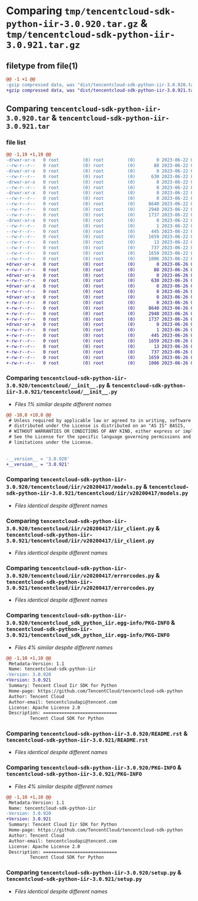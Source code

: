 # Comparing `tmp/tencentcloud-sdk-python-iir-3.0.920.tar.gz` & `tmp/tencentcloud-sdk-python-iir-3.0.921.tar.gz`

## filetype from file(1)

```diff
@@ -1 +1 @@
-gzip compressed data, was "dist/tencentcloud-sdk-python-iir-3.0.920.tar", last modified: Thu Jun 22 00:25:31 2023, max compression
+gzip compressed data, was "dist/tencentcloud-sdk-python-iir-3.0.921.tar", last modified: Mon Jun 26 00:26:18 2023, max compression
```

## Comparing `tencentcloud-sdk-python-iir-3.0.920.tar` & `tencentcloud-sdk-python-iir-3.0.921.tar`

### file list

```diff
@@ -1,19 +1,19 @@
-drwxr-xr-x   0 root         (0) root         (0)        0 2023-06-22 00:25:31.000000 tencentcloud-sdk-python-iir-3.0.920/
--rw-r--r--   0 root         (0) root         (0)       88 2023-06-22 00:25:31.000000 tencentcloud-sdk-python-iir-3.0.920/setup.cfg
-drwxr-xr-x   0 root         (0) root         (0)        0 2023-06-22 00:25:31.000000 tencentcloud-sdk-python-iir-3.0.920/tencentcloud/
--rw-r--r--   0 root         (0) root         (0)      630 2023-06-22 00:25:31.000000 tencentcloud-sdk-python-iir-3.0.920/tencentcloud/__init__.py
-drwxr-xr-x   0 root         (0) root         (0)        0 2023-06-22 00:25:31.000000 tencentcloud-sdk-python-iir-3.0.920/tencentcloud/iir/
--rw-r--r--   0 root         (0) root         (0)        0 2023-06-22 00:25:31.000000 tencentcloud-sdk-python-iir-3.0.920/tencentcloud/iir/__init__.py
-drwxr-xr-x   0 root         (0) root         (0)        0 2023-06-22 00:25:31.000000 tencentcloud-sdk-python-iir-3.0.920/tencentcloud/iir/v20200417/
--rw-r--r--   0 root         (0) root         (0)        0 2023-06-22 00:25:31.000000 tencentcloud-sdk-python-iir-3.0.920/tencentcloud/iir/v20200417/__init__.py
--rw-r--r--   0 root         (0) root         (0)     8640 2023-06-22 00:25:31.000000 tencentcloud-sdk-python-iir-3.0.920/tencentcloud/iir/v20200417/models.py
--rw-r--r--   0 root         (0) root         (0)     2948 2023-06-22 00:25:31.000000 tencentcloud-sdk-python-iir-3.0.920/tencentcloud/iir/v20200417/iir_client.py
--rw-r--r--   0 root         (0) root         (0)     1737 2023-06-22 00:25:31.000000 tencentcloud-sdk-python-iir-3.0.920/tencentcloud/iir/v20200417/errorcodes.py
-drwxr-xr-x   0 root         (0) root         (0)        0 2023-06-22 00:25:31.000000 tencentcloud-sdk-python-iir-3.0.920/tencentcloud_sdk_python_iir.egg-info/
--rw-r--r--   0 root         (0) root         (0)        1 2023-06-22 00:25:31.000000 tencentcloud-sdk-python-iir-3.0.920/tencentcloud_sdk_python_iir.egg-info/dependency_links.txt
--rw-r--r--   0 root         (0) root         (0)      445 2023-06-22 00:25:31.000000 tencentcloud-sdk-python-iir-3.0.920/tencentcloud_sdk_python_iir.egg-info/SOURCES.txt
--rw-r--r--   0 root         (0) root         (0)     1659 2023-06-22 00:25:31.000000 tencentcloud-sdk-python-iir-3.0.920/tencentcloud_sdk_python_iir.egg-info/PKG-INFO
--rw-r--r--   0 root         (0) root         (0)       13 2023-06-22 00:25:31.000000 tencentcloud-sdk-python-iir-3.0.920/tencentcloud_sdk_python_iir.egg-info/top_level.txt
--rw-r--r--   0 root         (0) root         (0)      737 2023-06-22 00:25:31.000000 tencentcloud-sdk-python-iir-3.0.920/README.rst
--rw-r--r--   0 root         (0) root         (0)     1659 2023-06-22 00:25:31.000000 tencentcloud-sdk-python-iir-3.0.920/PKG-INFO
--rw-r--r--   0 root         (0) root         (0)     1006 2023-06-22 00:25:31.000000 tencentcloud-sdk-python-iir-3.0.920/setup.py
+drwxr-xr-x   0 root         (0) root         (0)        0 2023-06-26 00:26:18.000000 tencentcloud-sdk-python-iir-3.0.921/
+-rw-r--r--   0 root         (0) root         (0)       88 2023-06-26 00:26:18.000000 tencentcloud-sdk-python-iir-3.0.921/setup.cfg
+drwxr-xr-x   0 root         (0) root         (0)        0 2023-06-26 00:26:18.000000 tencentcloud-sdk-python-iir-3.0.921/tencentcloud/
+-rw-r--r--   0 root         (0) root         (0)      630 2023-06-26 00:26:18.000000 tencentcloud-sdk-python-iir-3.0.921/tencentcloud/__init__.py
+drwxr-xr-x   0 root         (0) root         (0)        0 2023-06-26 00:26:18.000000 tencentcloud-sdk-python-iir-3.0.921/tencentcloud/iir/
+-rw-r--r--   0 root         (0) root         (0)        0 2023-06-26 00:26:18.000000 tencentcloud-sdk-python-iir-3.0.921/tencentcloud/iir/__init__.py
+drwxr-xr-x   0 root         (0) root         (0)        0 2023-06-26 00:26:18.000000 tencentcloud-sdk-python-iir-3.0.921/tencentcloud/iir/v20200417/
+-rw-r--r--   0 root         (0) root         (0)        0 2023-06-26 00:26:18.000000 tencentcloud-sdk-python-iir-3.0.921/tencentcloud/iir/v20200417/__init__.py
+-rw-r--r--   0 root         (0) root         (0)     8640 2023-06-26 00:26:18.000000 tencentcloud-sdk-python-iir-3.0.921/tencentcloud/iir/v20200417/models.py
+-rw-r--r--   0 root         (0) root         (0)     2948 2023-06-26 00:26:18.000000 tencentcloud-sdk-python-iir-3.0.921/tencentcloud/iir/v20200417/iir_client.py
+-rw-r--r--   0 root         (0) root         (0)     1737 2023-06-26 00:26:18.000000 tencentcloud-sdk-python-iir-3.0.921/tencentcloud/iir/v20200417/errorcodes.py
+drwxr-xr-x   0 root         (0) root         (0)        0 2023-06-26 00:26:18.000000 tencentcloud-sdk-python-iir-3.0.921/tencentcloud_sdk_python_iir.egg-info/
+-rw-r--r--   0 root         (0) root         (0)        1 2023-06-26 00:26:18.000000 tencentcloud-sdk-python-iir-3.0.921/tencentcloud_sdk_python_iir.egg-info/dependency_links.txt
+-rw-r--r--   0 root         (0) root         (0)      445 2023-06-26 00:26:18.000000 tencentcloud-sdk-python-iir-3.0.921/tencentcloud_sdk_python_iir.egg-info/SOURCES.txt
+-rw-r--r--   0 root         (0) root         (0)     1659 2023-06-26 00:26:18.000000 tencentcloud-sdk-python-iir-3.0.921/tencentcloud_sdk_python_iir.egg-info/PKG-INFO
+-rw-r--r--   0 root         (0) root         (0)       13 2023-06-26 00:26:18.000000 tencentcloud-sdk-python-iir-3.0.921/tencentcloud_sdk_python_iir.egg-info/top_level.txt
+-rw-r--r--   0 root         (0) root         (0)      737 2023-06-26 00:26:18.000000 tencentcloud-sdk-python-iir-3.0.921/README.rst
+-rw-r--r--   0 root         (0) root         (0)     1659 2023-06-26 00:26:18.000000 tencentcloud-sdk-python-iir-3.0.921/PKG-INFO
+-rw-r--r--   0 root         (0) root         (0)     1006 2023-06-26 00:26:18.000000 tencentcloud-sdk-python-iir-3.0.921/setup.py
```

### Comparing `tencentcloud-sdk-python-iir-3.0.920/tencentcloud/__init__.py` & `tencentcloud-sdk-python-iir-3.0.921/tencentcloud/__init__.py`

 * *Files 1% similar despite different names*

```diff
@@ -10,8 +10,8 @@
 # Unless required by applicable law or agreed to in writing, software
 # distributed under the License is distributed on an "AS IS" BASIS,
 # WITHOUT WARRANTIES OR CONDITIONS OF ANY KIND, either express or implied.
 # See the License for the specific language governing permissions and
 # limitations under the License.
 
 
-__version__ = '3.0.920'
+__version__ = '3.0.921'
```

### Comparing `tencentcloud-sdk-python-iir-3.0.920/tencentcloud/iir/v20200417/models.py` & `tencentcloud-sdk-python-iir-3.0.921/tencentcloud/iir/v20200417/models.py`

 * *Files identical despite different names*

### Comparing `tencentcloud-sdk-python-iir-3.0.920/tencentcloud/iir/v20200417/iir_client.py` & `tencentcloud-sdk-python-iir-3.0.921/tencentcloud/iir/v20200417/iir_client.py`

 * *Files identical despite different names*

### Comparing `tencentcloud-sdk-python-iir-3.0.920/tencentcloud/iir/v20200417/errorcodes.py` & `tencentcloud-sdk-python-iir-3.0.921/tencentcloud/iir/v20200417/errorcodes.py`

 * *Files identical despite different names*

### Comparing `tencentcloud-sdk-python-iir-3.0.920/tencentcloud_sdk_python_iir.egg-info/PKG-INFO` & `tencentcloud-sdk-python-iir-3.0.921/tencentcloud_sdk_python_iir.egg-info/PKG-INFO`

 * *Files 4% similar despite different names*

```diff
@@ -1,10 +1,10 @@
 Metadata-Version: 1.1
 Name: tencentcloud-sdk-python-iir
-Version: 3.0.920
+Version: 3.0.921
 Summary: Tencent Cloud Iir SDK for Python
 Home-page: https://github.com/TencentCloud/tencentcloud-sdk-python
 Author: Tencent Cloud
 Author-email: tencentcloudapi@tencent.com
 License: Apache License 2.0
 Description: ============================
         Tencent Cloud SDK for Python
```

### Comparing `tencentcloud-sdk-python-iir-3.0.920/README.rst` & `tencentcloud-sdk-python-iir-3.0.921/README.rst`

 * *Files identical despite different names*

### Comparing `tencentcloud-sdk-python-iir-3.0.920/PKG-INFO` & `tencentcloud-sdk-python-iir-3.0.921/PKG-INFO`

 * *Files 4% similar despite different names*

```diff
@@ -1,10 +1,10 @@
 Metadata-Version: 1.1
 Name: tencentcloud-sdk-python-iir
-Version: 3.0.920
+Version: 3.0.921
 Summary: Tencent Cloud Iir SDK for Python
 Home-page: https://github.com/TencentCloud/tencentcloud-sdk-python
 Author: Tencent Cloud
 Author-email: tencentcloudapi@tencent.com
 License: Apache License 2.0
 Description: ============================
         Tencent Cloud SDK for Python
```

### Comparing `tencentcloud-sdk-python-iir-3.0.920/setup.py` & `tencentcloud-sdk-python-iir-3.0.921/setup.py`

 * *Files identical despite different names*

